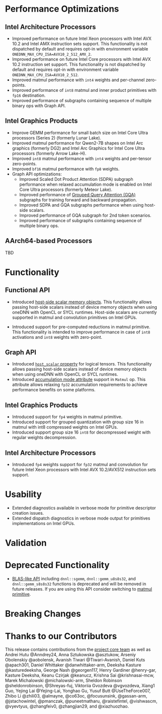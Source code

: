 # Performance Optimizations
## Intel Architecture Processors
* Improved performance on future Intel Xeon processors with Intel AVX 10.2 and Intel AMX instruction sets support.
  This functionality is not dispatched by default and requires opt-in with environment variable `ONEDNN_MAX_CPU_ISA=AVX10_2_512_AMX_2`.
* Improved performance on future Intel Core processors with Intel AVX 10.2 instruction set support. This functionality is not dispatched by default and requires opt-in with environment variable `ONEDNN_MAX_CPU_ISA=AVX10_2_512`.
* Improved matmul performance with `int4` weights and per-channel zero-points.
* Improved performance of `int8` matmul and inner product primitives with `fp16` destination.
* Improved performance of subgraphs containing sequence of multiple binary ops with Graph API.

## Intel Graphics Products
* Improve GEMM performance for small batch size on Intel Core Ultra processors (Series 2) (formerly Lunar Lake).
* Improved matmul performance for Qwen2-7B shapes on Intel Arc graphics (formerly DG2) and Intel Arc Graphics for Intel Core Ultra processors (formerly Arrow Lake-H).
* Improved `int8` matmul performance with `int4` weights and per-tensor zero-points.
* Improved `bf16` matmul performance with `fp8` weights.
* Graph API optimizations:
  * Improved Scaled Dot Product Attention (SDPA) subgraph performance when relaxed accumulation mode is enabled on Intel Core Ultra processors (formerly Meteor Lake).
  * Improved performance of [Grouped Query Attention (GQA)] subgraphs for training forward and backward propagation.
  * Improved SDPA and GQA subgraphs performance when using host-side scalars.
  * Improved performance of GQA subgraph for 2nd token scenarios.
  * Improved performance of subgraphs containing sequence of multiple binary ops.

[Grouped Query Attention (GQA)]: https://uxlfoundation.github.io/oneDNN/v3.10/dev_guide_graph_gqa.html#gqa-for-training-forward-propagation

## AArch64-based Processors
TBD

# Functionality
## Functional API

* Introduced [host-side scalar memory objects]. This functionality allows passing host-side scalars instead of device memory objects when using oneDNN with OpenCL or SYCL runtimes. Host-side scalars are currently supported in matmul and convolution primitives on Intel GPUs.

[host-side scalar memory objects]: https://uxlfoundation.github.io/oneDNN/v3.10/dev_guide_host_side_scalars.html
* Introduced support for pre-computed reductions in matmul primitive. This functionality is intended to improve performance in case of `int8` activations and `int8` weights with zero-point.

## Graph API 

* Introduced [`host_scalar` property] for logical tensors. This functionality allows passing host-side scalars instead of device memory objects when using oneDNN with OpenCL or SYCL runtimes.
* Introduced [accumulation mode attribute] support in `Matmul` op. This attribute allows relaxing `fp32` accumulation requirements to achieve performance benefits on some platforms. 

[`host_scalar` property]: https://uxlfoundation.github.io/oneDNN/v3.10/enum_dnnl_graph_logical_tensor_property_type.html
[accumulation mode attribute]: https://uxlfoundation.github.io/oneDNN/v3.10/dev_guide_op_matmul.html

## Intel Graphics Products
* Introduced support for `fp4` weights in matmul primitive.
* Introduced support for grouped quantization with group size 16 in matmul with int8 compressed weights on Intel GPUs.
* Introduced support group size 16 `int8` for decompressed weight with regular weights decompression.

## Intel Architecture Processors
* Introduced `fp4` weights support for `fp32` matmul and convolution  for future Intel Xeon processors with Intel AVX 10.2/AVX512 instruction sets support.

# Usability
* Extended diagnostics available in verbose mode for primitive descriptor creation issues.
* Extended dispatch diagnostics in verbose mode output for primitives implementations on Intel GPUs.

# Validation

# Deprecated Functionality
* [BLAS-like API] including `dnnl::sgemm`, `dnnl::gemm_u8s8s32`, and `dnnl::gemm_s8s8s32` functions is deprecated and will be removed in future releases. If you are using this API consider switching to [matmul primitive].

[BLAS-like API]: https://uxlfoundation.github.io/oneDNN/v3.10/group_dnnl_api_blas.html
[matmul primitive]: https://uxlfoundation.github.io/oneDNN/v3.10/dev_guide_matmul.html

# Breaking Changes

# Thanks to our Contributors
This release contains contributions from the [project core team] as well as Andrei Hutu @Anndrey24, 
Anna Sztukowska @asztukow, Arseniy Obolenskiy @aobolensk, Avanish Tiwari @Tiwari-Avanish, Daniel Kuts @apach301, Daniel Whittaker @danwhittaker-arm, Deeksha Kasture @kasturedeeksha, George Nash @georgen117, Henry Gardiner @henry-gar, Kasture Deeksha, Keanu Czirjak @keanucz, Krishna Sai @krishnasai-mcw, Marek Michalowski @michalowski-arm, Sheldon Robinson @sheldonrobinson, @Shreyas-fuj, Viktoriia Gvozdeva @vgvozdeva, Xiang1 Guo, Yejing Lai @Yejing-Lai, Yonghao Gu, Yusuf Butt @UseTheForce007, Zhibo Li @zhili03, @almayne, @co63oc, @focusunsink, @gassan-arm, @jstachowintel, @pmanczak, @puneetmatharu, @raistefintel, @vishwascm, @vyevtyus, @zhangfeiv0, @zhangjian29, and @xiazhuozhao.

[project core team]: https://github.com/uxlfoundation/oneDNN/blob/rls-v3.10/MAINTAINERS.md
